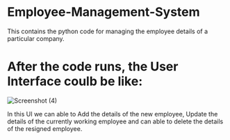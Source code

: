 # Employee-Management-System
This contains the python code for managing the employee details of a particular company.

# After the code runs, the User Interface coulb be like:
![Screenshot (4)](https://user-images.githubusercontent.com/101965515/229804755-8d3fb743-adc9-4e03-9702-cb7972c84f48.png)

In this UI we can able to Add the details of the new employee, Update the details of the currently working employee and can able to delete the details of the resigned employee.
